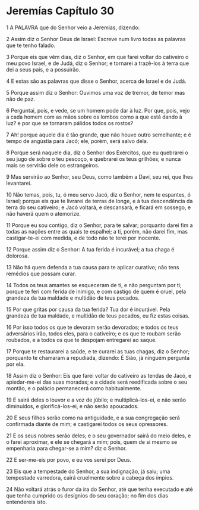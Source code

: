 # Jeremías Capítulo 30

1	A PALAVRA que do Senhor veio a Jeremias, dizendo:

2	Assim diz o Senhor Deus de Israel: Escreve num livro todas as palavras que te tenho falado.

3	Porque eis que vêm dias, diz o Senhor, em que farei voltar do cativeiro o meu povo Israel, e de Judá, diz o Senhor; e tornarei a trazê-los à terra que dei a seus pais, e a possuirão.

4	E estas são as palavras que disse o Senhor, acerca de Israel e de Judá.

5	Porque assim diz o Senhor: Ouvimos uma voz de tremor, de temor mas não de paz.

6	Perguntai, pois, e vede, se um homem pode dar à luz. Por que, pois, vejo a cada homem com as mãos sobre os lombos como a que está dando à luz? e por que se tornaram pálidos todos os rostos?

7	Ah! porque aquele dia é tão grande, que não houve outro semelhante; e é tempo de angústia para Jacó; ele, porém, será salvo dela.

8	Porque será naquele dia, diz o Senhor dos Exércitos, que eu quebrarei o seu jugo de sobre o teu pescoço, e quebrarei os teus grilhões; e nunca mais se servirão dele os estrangeiros.

9	Mas servirão ao Senhor, seu Deus, como também a Davi, seu rei, que lhes levantarei.

10	Não temas, pois, tu, ó meu servo Jacó, diz o Senhor, nem te espantes, ó Israel; porque eis que te livrarei de terras de longe, e à tua descendência da terra do seu cativeiro; e Jacó voltará, e descansará, e ficará em sossego, e não haverá quem o atemorize.

11	Porque eu sou contigo, diz o Senhor, para te salvar; porquanto darei fim a todas as nações entre as quais te espalhei; a ti, porém, não darei fim, mas castigar-te-ei com medida, e de todo não te terei por inocente.

12	Porque assim diz o Senhor: A tua ferida é incurável; a tua chaga é dolorosa.

13	Não há quem defenda a tua causa para te aplicar curativo; não tens remédios que possam curar.

14	Todos os teus amantes se esqueceram de ti, e não perguntam por ti; porque te feri com ferida de inimigo, e com castigo de quem é cruel, pela grandeza da tua maldade e multidão de teus pecados.

15	Por que gritas por causa da tua ferida? Tua dor é incurável. Pela grandeza de tua maldade, e multidão de teus pecados, eu fiz estas coisas.

16	Por isso todos os que te devoram serão devorados; e todos os teus adversários irão, todos eles, para o cativeiro; e os que te roubam serão roubados, e a todos os que te despojam entregarei ao saque.

17	Porque te restaurarei a saúde, e te curarei as tuas chagas, diz o Senhor; porquanto te chamaram a repudiada, dizendo: É Sião, já ninguém pergunta por ela.

18	Assim diz o Senhor: Eis que farei voltar do cativeiro as tendas de Jacó, e apiedar-me-ei das suas moradas; e a cidade será reedificada sobre o seu montão, e o palácio permanecerá como habitualmente.

19	E sairá deles o louvor e a voz de júbilo; e multiplicá-los-ei, e não serão diminuídos, e glorificá-los-ei, e não serão apoucados.

20	E seus filhos serão como na antiguidade, e a sua congregação será confirmada diante de mim; e castigarei todos os seus opressores.

21	E os seus nobres serão deles; e o seu governador sairá do meio deles, e o farei aproximar, e ele se chegará a mim; pois, quem de si mesmo se empenharia para chegar-se a mim? diz o Senhor.

22	E ser-me-eis por povo, e eu vos serei por Deus.

23	Eis que a tempestade do Senhor, a sua indignação, já saiu; uma tempestade varredora, cairá cruelmente sobre a cabeça dos ímpios.

24	Não voltará atrás o furor da ira do Senhor, até que tenha executado e até que tenha cumprido os desígnios do seu coração; no fim dos dias entendereis isto.

